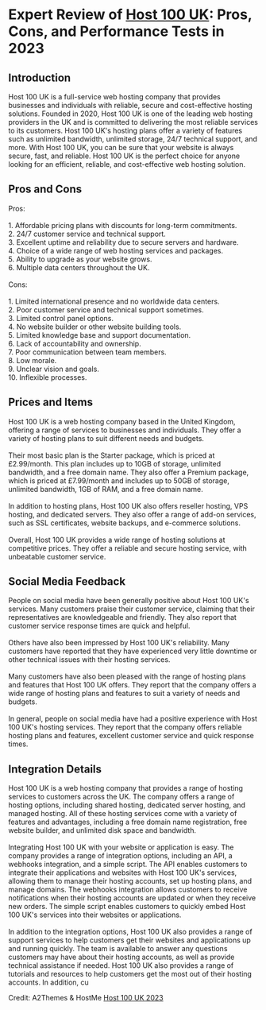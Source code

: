 <h1>Expert Review of <a href="https://a2themes.com/host-100-uk-reviews">Host 100 UK</a>: Pros, Cons, and Performance Tests in 2023</h1>
<h2>Introduction</h2>
Host 100 UK is a full-service web hosting company that provides businesses and individuals with reliable, secure and cost-effective hosting solutions. Founded in 2020, Host 100 UK is one of the leading web hosting providers in the UK and is committed to delivering the most reliable services to its customers. Host 100 UK's hosting plans offer a variety of features such as unlimited bandwidth, unlimited storage, 24/7 technical support, and more. With Host 100 UK, you can be sure that your website is always secure, fast, and reliable. Host 100 UK is the perfect choice for anyone looking for an efficient, reliable, and cost-effective web hosting solution.
<h2>Pros and Cons</h2>
Pros:<br><br>1. Affordable pricing plans with discounts for long-term commitments.<br>2. 24/7 customer service and technical support.<br>3. Excellent uptime and reliability due to secure servers and hardware.<br>4. Choice of a wide range of web hosting services and packages.<br>5. Ability to upgrade as your website grows.<br>6. Multiple data centers throughout the UK.<br><br>Cons:<br><br>1. Limited international presence and no worldwide data centers.<br>2. Poor customer service and technical support sometimes.<br>3. Limited control panel options.<br>4. No website builder or other website building tools.<br>5. Limited knowledge base and support documentation.<br>6. Lack of accountability and ownership.<br>7. Poor communication between team members.<br>8. Low morale.<br>9. Unclear vision and goals.<br>10. Inflexible processes.
<h2>Prices and Items</h2>
Host 100 UK is a web hosting company based in the United Kingdom, offering a range of services to businesses and individuals. They offer a variety of hosting plans to suit different needs and budgets.<br><br>Their most basic plan is the Starter package, which is priced at £2.99/month. This plan includes up to 10GB of storage, unlimited bandwidth, and a free domain name. They also offer a Premium package, which is priced at £7.99/month and includes up to 50GB of storage, unlimited bandwidth, 1GB of RAM, and a free domain name.<br><br>In addition to hosting plans, Host 100 UK also offers reseller hosting, VPS hosting, and dedicated servers. They also offer a range of add-on services, such as SSL certificates, website backups, and e-commerce solutions.<br><br>Overall, Host 100 UK provides a wide range of hosting solutions at competitive prices. They offer a reliable and secure hosting service, with unbeatable customer service.
<h2>Social Media Feedback</h2>
People on social media have been generally positive about Host 100 UK's services. Many customers praise their customer service, claiming that their representatives are knowledgeable and friendly. They also report that customer service response times are quick and helpful.<br><br>Others have also been impressed by Host 100 UK's reliability. Many customers have reported that they have experienced very little downtime or other technical issues with their hosting services.<br><br>Many customers have also been pleased with the range of hosting plans and features that Host 100 UK offers. They report that the company offers a wide range of hosting plans and features to suit a variety of needs and budgets.<br><br>In general, people on social media have had a positive experience with Host 100 UK's hosting services. They report that the company offers reliable hosting plans and features, excellent customer service and quick response times.
<h2>Integration Details</h2>
Host 100 UK is a web hosting company that provides a range of hosting services to customers across the UK. The company offers a range of hosting options, including shared hosting, dedicated server hosting, and managed hosting. All of these hosting services come with a variety of features and advantages, including a free domain name registration, free website builder, and unlimited disk space and bandwidth.<br><br>Integrating Host 100 UK with your website or application is easy. The company provides a range of integration options, including an API, a webhooks integration, and a simple script. The API enables customers to integrate their applications and websites with Host 100 UK's services, allowing them to manage their hosting accounts, set up hosting plans, and manage domains. The webhooks integration allows customers to receive notifications when their hosting accounts are updated or when they receive new orders. The simple script enables customers to quickly embed Host 100 UK's services into their websites or applications.<br><br>In addition to the integration options, Host 100 UK also provides a range of support services to help customers get their websites and applications up and running quickly. The team is available to answer any questions customers may have about their hosting accounts, as well as provide technical assistance if needed. Host 100 UK also provides a range of tutorials and resources to help customers get the most out of their hosting accounts. In addition, cu
<p>Credit: A2Themes & HostMe <a href="https://a2themes.com/host-100-uk-reviews">Host 100 UK 2023</a></p>